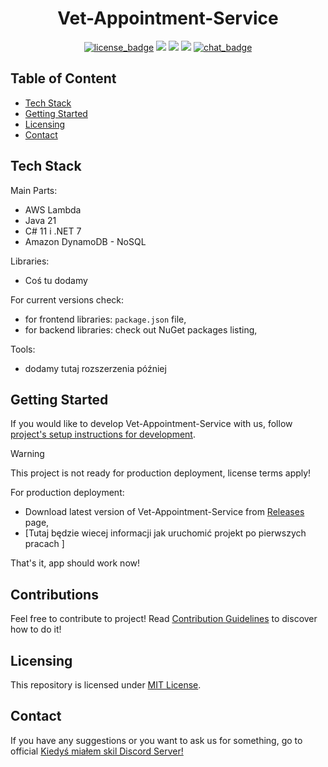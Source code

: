 <div>
    <div align="center">
        <h1>Vet-Appointment-Service</h1>
        <a href="https://github.com/LukaszSzyba/Vet-Appointment-Service/blob/main/LICENSE"><img src="https://img.shields.io/badge/License-MIT%2FX11-green" alt="license_badge"></a>
        <img src="https://img.shields.io/github/downloads/LukaszSzyba/Vet-Appointment-Service/total?color=green">
        <img src="https://img.shields.io/github/issues/LukaszSzyba/Vet-Appointment-Service">
        <img src="https://img.shields.io/github/issues-pr/LukaszSzyba/Vet-Appointment-Service">
        <a href="https://discord.gg/twkKqkVD"><img src="https://img.shields.io/badge/chat-Discord-blue" alt="chat_badge" /></a>
        </br>
    </div>
</div>

## Table of Content

- [Tech Stack](#tech-stack)
- [Getting Started](#getting-started)
- [Licensing](#licensing)
- [Contact](#contact)

## Tech Stack

Main Parts:

- AWS Lambda
- Java 21
- C# 11 i .NET 7
- Amazon DynamoDB - NoSQL

Libraries:

- Coś tu dodamy

For current versions check:

- for frontend libraries: `package.json` file,
- for backend libraries: check out NuGet packages listing,

Tools:

- dodamy tutaj rozszerzenia później

## Getting Started

If you would like to develop Vet-Appointment-Service with us, follow [project's setup instructions for development](https://github.com/LukaszSzyba/Vet-Appointment-Service/wiki).

> [!WARNING]
> This project is not ready for production deployment, license terms apply!

For production deployment:

- Download latest version of Vet-Appointment-Service from [Releases](https://github.com/LukaszSzyba/Vet-Appointment-Service/releases) page,
- [Tutaj będzie wiecej informacji jak uruchomić projekt po pierwszych pracach ]

That's it, app should work now!

## Contributions

Feel free to contribute to project! Read [Contribution Guidelines](https://github.com/LukaszSzyba/Vet-Appointment-Service/blob/develop/CONTRIBUTING.md) to discover how to do it!

## Licensing

This repository is licensed under [MIT License](https://github.com/LukaszSzyba/Vet-Appointment-Service/blob/main/LICENSE).

## Contact

If you have any suggestions or you want to ask us for something, go to official [Kiedyś miałem skil Discord Server!](https://discord.gg/twkKqkVD)
